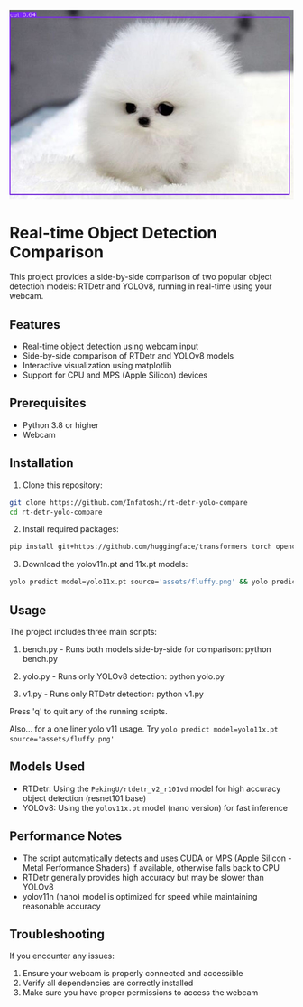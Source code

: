 ![Image](assets/fluffy-box.jpg)

# Real-time Object Detection Comparison

This project provides a side-by-side comparison of two popular object detection models: RTDetr and YOLOv8, running in real-time using your webcam.

## Features

- Real-time object detection using webcam input
- Side-by-side comparison of RTDetr and YOLOv8 models
- Interactive visualization using matplotlib
- Support for CPU and MPS (Apple Silicon) devices

## Prerequisites

- Python 3.8 or higher
- Webcam

## Installation

1. Clone this repository:
```bash
git clone https://github.com/Infatoshi/rt-detr-yolo-compare
cd rt-detr-yolo-compare
```

2. Install required packages:
```bash
pip install git+https://github.com/huggingface/transformers torch opencv-python Pillow numpy matplotlib ultralytics
```

3. Download the yolov11n.pt and 11x.pt models:
```bash
yolo predict model=yolo11x.pt source='assets/fluffy.png' && yolo predict model=yolo11n.pt source='assets/fluffy.png'
```

## Usage

The project includes three main scripts:

1. bench.py - Runs both models side-by-side for comparison:
   python bench.py

2. yolo.py - Runs only YOLOv8 detection:
   python yolo.py

3. v1.py - Runs only RTDetr detection:
   python v1.py

Press 'q' to quit any of the running scripts.

Also... for a one liner yolo v11 usage. Try `yolo predict model=yolo11x.pt source='assets/fluffy.png'`

## Models Used

- RTDetr: Using the `PekingU/rtdetr_v2_r101vd` model for high accuracy object detection (resnet101 base)
- YOLOv8: Using the `yolov11x.pt` model (nano version) for fast inference

## Performance Notes

- The script automatically detects and uses CUDA or MPS (Apple Silicon - Metal Performance Shaders) if available, otherwise falls back to CPU
- RTDetr generally provides high accuracy but may be slower than YOLOv8
- yolov11n (nano) model is optimized for speed while maintaining reasonable accuracy

## Troubleshooting

If you encounter any issues:

1. Ensure your webcam is properly connected and accessible
2. Verify all dependencies are correctly installed
3. Make sure you have proper permissions to access the webcam
